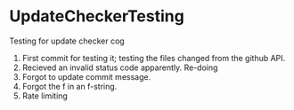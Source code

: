 # UpdateCheckerTesting
Testing for update checker cog

1. First commit for testing it; testing the files changed from the github API.
2. Recieved an invalid status code apparently.  Re-doing
3. Forgot to update commit message.
4. Forgot the f in an f-string.
5. Rate limiting
